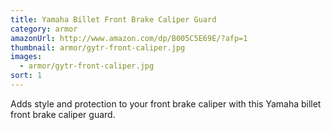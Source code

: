 ```yaml
---
title: Yamaha Billet Front Brake Caliper Guard
category: armor
amazonUrl: http://www.amazon.com/dp/B005C5E69E/?afp=1
thumbnail: armor/gytr-front-caliper.jpg
images:
  - armor/gytr-front-caliper.jpg
sort: 1
---
```


Adds style and protection to your front brake caliper with this Yamaha billet front brake caliper guard.

